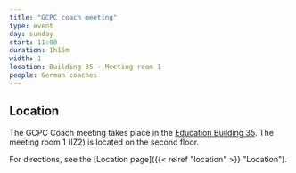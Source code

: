 ```yaml
---
title: "GCPC coach meeting"
type: event
day: sunday
start: 11:00
duration: 1h15m
width: 1
location: Building 35 - Meeting room 1
people: German coaches
---
```

## Location
The GCPC Coach meeting takes place in the [Education Building 35](https://map.tudelftcampus.nl/poi/education-building-35/).
The meeting room 1 (IZ2) is located on the second floor. 

For directions, see the [Location page]({{< relref "location" >}} "Location").
